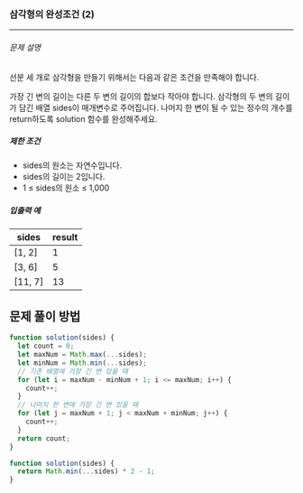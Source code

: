 ### 삼각형의 완성조건 (2)

---

###### 문제 설명

선분 세 개로 삼각형을 만들기 위해서는 다음과 같은 조건을 만족해야 합니다.

가장 긴 변의 길이는 다른 두 변의 길이의 합보다 작아야 합니다.
삼각형의 두 변의 길이가 담긴 배열 sides이 매개변수로 주어집니다. 나머지 한 변이 될 수 있는 정수의 개수를 return하도록 solution 함수를 완성해주세요.

##### 제한 조건

- sides의 원소는 자연수입니다.
- sides의 길이는 2입니다.
- 1 ≤ sides의 원소 ≤ 1,000

##### 입출력 예

| sides   | result |
| ------- | ------ |
| [1, 2]  | 1      |
| [3, 6]  | 5      |
| [11, 7] | 13     |

## 문제 풀이 방법

```javascript
function solution(sides) {
  let count = 0;
  let maxNum = Math.max(...sides);
  let minNum = Math.min(...sides);
  // 기존 배열에 가장 긴 변 있을 때
  for (let i = maxNum - minNum + 1; i <= maxNum; i++) {
    count++;
  }
  // 나머지 한 변에 가장 긴 변 있을 때
  for (let j = maxNum + 1; j < maxNum + minNum; j++) {
    count++;
  }
  return count;
}
```

```javascript
function solution(sides) {
  return Math.min(...sides) * 2 - 1;
}
```
